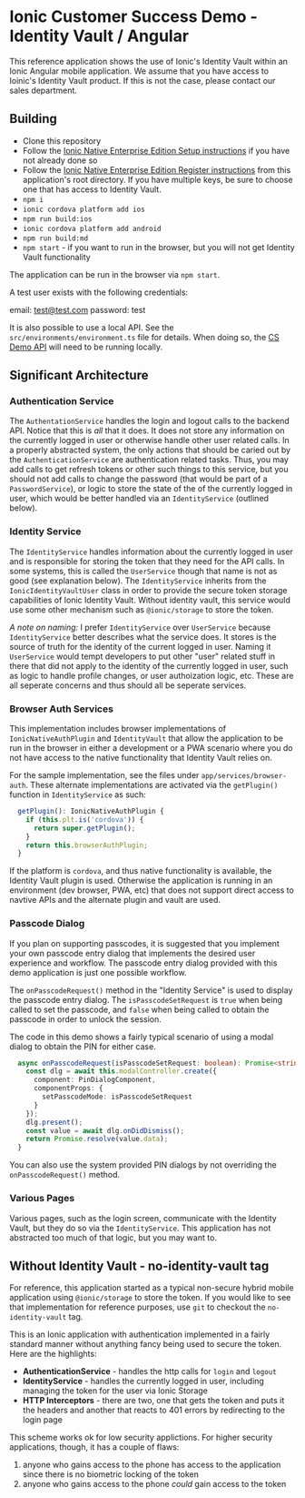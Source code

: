 # Ionic Customer Success Demo - Identity Vault / Angular

This reference application shows the use of Ionic's Identity Vault within an Ionic Angular mobile application. We assume that you have access to Ioinic's Identity Vault product. If this is not the case, please contact our sales department.

## Building

- Clone this repository
- Follow the [Ionic Native Enterprise Edition Setup instructions](https://ionicframework.com/docs/enterprise/setup#install-tooling) if you have not already done so
- Follow the [Ionic Native Enterprise Edition Register instructions](https://ionicframework.com/docs/enterprise/setup#register-your-product-key) from this application's root directory. If you have multiple keys, be sure to choose one that has access to Identity Vault.
- `npm i`
- `ionic cordova platform add ios`
- `npm run build:ios`
- `ionic cordova platform add android`
- `npm run build:md`
- `npm start` - if you want to run in the browser, but you will not get Identity Vault functionality

The application can be run in the browser via `npm start`.

A test user exists with the following credentials:

email: test@test.com
password: test

It is also possible to use a local API. See the `src/environments/environment.ts` file for details. When doing so, the [CS Demo API](https://github.com/ionic-team/cs-demo-api) will need to be running locally.

## Significant Architecture

### Authentication Service

The `AuthentationService` handles the login and logout calls to the backend API. Notice that this is _all_ that it does. It does not store any information on the currently logged in user or otherwise handle other user related calls. In a properly abstracted system, the only actions that should be caried out by the `AuthenticationService` are authentication related tasks. Thus, you may add calls to get refresh tokens or other such things to this service, but you should not add calls to change the password (that would be part of a `PasswordService`), or logic to store the state of the of the currently logged in user, which would be better handled via an `IdentityService` (outlined below).

### Identity Service

The `IdentityService` handles information about the currently logged in user and is responsible for storing the token that they need for the API calls. In some systems, this is called the `UserService` though that name is not as good (see explanation below). The `IdentityService` inherits from the `IonicIdentityVaultUser` class in order to provide the secure token storage capabilities of Ionic Identity Vault. Without identity vault, this service would use some other mechanism such as `@ionic/storage` to store the token.

_A note on naming:_ I prefer `IdentityService` over `UserService` because `IdentityService` better describes what the service does. It stores is the source of truth for the identity of the current logged in user. Naming it `UserService` would tempt developers to put other "user" related stuff in there that did not apply to the identity of the currently logged in user, such as logic to handle profile changes, or user authoization logic, etc. These are all seperate concerns and thus should all be seperate services.

### Browser Auth Services

This implementation includes browser implementations of `IonicNativeAuthPlugin` and `IdentityVault` that allow the application to be run in the browser in either a development or a PWA scenario where you do not have access to the native functionality that Identity Vault relies on.

For the sample implementation, see the files under `app/services/browser-auth`. These alternate implementations are activated via the `getPlugin()` function in `IdentityService` as such:

```TypeScript
  getPlugin(): IonicNativeAuthPlugin {
    if (this.plt.is('cordova')) {
      return super.getPlugin();
    }
    return this.browserAuthPlugin;
  }
```

If the platform is `cordova`, and thus native functionality is available, the Identity Vault plugin is used. Otherwise the application is running in an environment (dev browser, PWA, etc) that does not support direct access to navtive APIs and the alternate plugin and vault are used.

### Passcode Dialog

If you plan on supporting passcodes, it is suggested that you implement your own passcode entry dialog that implements the desired user experience and workflow. The passcode entry dialog provided with this demo application is just one possible workflow.

The `onPasscodeRequest()` method in the "Identity Service" is used to display the passcode entry dialog. The `isPasscodeSetRequest` is `true` when being called to set the passcode, and `false` when being called to obtain the passcode in order to unlock the session.

The code in this demo shows a fairly typical scenario of using a modal dialog to obtain the PIN for either case.

```TypeScript
  async onPasscodeRequest(isPasscodeSetRequest: boolean): Promise<string> {
    const dlg = await this.modalController.create({
      component: PinDialogComponent,
      componentProps: {
        setPasscodeMode: isPasscodeSetRequest
      }
    });
    dlg.present();
    const value = await dlg.onDidDismiss();
    return Promise.resolve(value.data);
  }
```

You can also use the system provided PIN dialogs by not overriding the `onPasscodeRequest()` method.

### Various Pages

Various pages, such as the login screen, communicate with the Identity Vault, but they do so via the `IdentityService`. This application has not abstracted too much of that logic, but you may want to.

## Without Identity Vault - no-identity-vault tag

For reference, this application started as a typical non-secure hybrid mobile application using `@ionic/storage` to store the token. If you would like to see that implementation for reference purposes, use `git` to checkout the `no-identity-vault` tag.

This is an Ionic application with authentication implemented in a fairly standard manner without anything fancy being used to secure the token. Here are the highlights:

- **AuthenticationService** - handles the http calls for `login` and `logout`
- **IdentityService** - handles the currently logged in user, including managing the token for the user via Ionic Storage
- **HTTP Interceptors** - there are two, one that gets the token and puts it the headers and another that reacts to 401 errors by redirecting to the login page

This scheme works ok for low security applictions. For higher security applications, though, it has a couple of flaws:

1. anyone who gains access to the phone has access to the application since there is no biometric locking of the token
1. anyone who gains access to the phone _could_ gain access to the token
